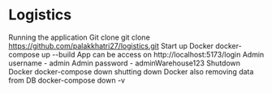 # Logistics

Running the application
Git clone
git clone https://github.com/palakkhatri27/logistics.git
Start up Docker
docker-compose up --build
App can be access on
http://localhost:5173/login
Admin username - admin
Admin password - adminWarehouse123
Shutdown Docker
docker-compose down
shutting down Docker also removing data from DB
docker-compose down -v
